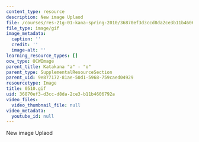 ```yaml
---
content_type: resource
description: New image Uplaod
file: /courses/res-21g-01-kana-spring-2010/36870ef3d3ccd8da2ce3b11b4606792a_0510.gif
file_type: image/gif
image_metadata:
  caption: ''
  credit: ''
  image-alt: ''
learning_resource_types: []
ocw_type: OCWImage
parent_title: Katakana "a" - "o"
parent_type: SupplementalResourceSection
parent_uid: 9e877172-81ae-50d1-5968-759caed04929
resourcetype: Image
title: 0510.gif
uid: 36870ef3-d3cc-d8da-2ce3-b11b4606792a
video_files:
  video_thumbnail_file: null
video_metadata:
  youtube_id: null
---
```

New image Uplaod

